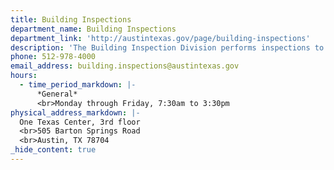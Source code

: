 ```yaml
---
title: Building Inspections
department_name: Building Inspections
department_link: 'http://austintexas.gov/page/building-inspections'
description: 'The Building Inspection Division performs inspections to ensure construction is in compliance with applicable Building, Electrical, Plumbing, Mechanical, Energy and Zoning Codes for the benefit and safety of everyone.'
phone: 512-978-4000
email_address: building.inspections@austintexas.gov
hours:
  - time_period_markdown: |-
      *General*
      <br>Monday through Friday, 7:30am to 3:30pm
physical_address_markdown: |-
  One Texas Center, 3rd floor
  <br>505 Barton Springs Road
  <br>Austin, TX 78704
_hide_content: true
---
```

